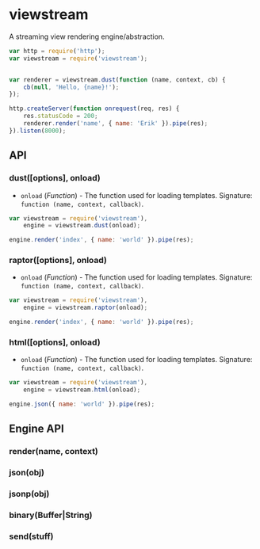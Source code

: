 # viewstream

A streaming view rendering engine/abstraction.

```javascript
var http = require('http');
var viewstream = require('viewstream');


var renderer = viewstream.dust(function (name, context, cb) {
    cb(null, 'Hello, {name}!');
});

http.createServer(function onrequest(req, res) {
    res.statusCode = 200;
    renderer.render('name', { name: 'Erik' }).pipe(res);
}).listen(8000);
```

## API
### dust([options], onload)

* `onload` (*Function*) - The function used for loading templates. Signature: `function (name, context, callback)`.

```javascript
var viewstream = require('viewstream'),
    engine = viewstream.dust(onload);

engine.render('index', { name: 'world' }).pipe(res);
```

### raptor([options], onload)

* `onload` (*Function*) - The function used for loading templates. Signature: `function (name, context, callback)`.

```javascript
var viewstream = require('viewstream'),
    engine = viewstream.raptor(onload);

engine.render('index', { name: 'world' }).pipe(res);
```

### html([options], onload)

* `onload` (*Function*) - The function used for loading templates. Signature: `function (name, context, callback)`.

```javascript
var viewstream = require('viewstream'),
    engine = viewstream.html(onload);

engine.json({ name: 'world' }).pipe(res);
```


## Engine API

### render(name, context)


### json(obj)


### jsonp(obj)


### binary(Buffer|String)


### send(stuff)
